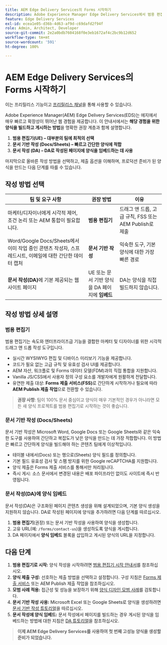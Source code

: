 ```yaml
---
title: AEM Edge Delivery Services의 Forms 시작하기
description: Adobe Experience Manager Edge Delivery Services에서 범용 편집기 작성 접근 방식에 중점을 두고 고성능 양식을 생성하고 전달하는 방법에 대해 알아봅니다.
feature: Edge Delivery Services
exl-id: ecea1e05-d36b-4d63-af9d-c69dafd2f94f
role: Admin, Architect, Developer
source-git-commit: 2e2a0bdb7604168f0e3eb1672af4c2bc9b12d652
workflow-type: tm+mt
source-wordcount: '591'
ht-degree: 100%

---
```



# AEM Edge Delivery Services의 Forms 시작하기

<span class="preview"> 이는 프리릴리스 기능이고 <a href="https://experienceleague.adobe.com/docs/experience-manager-cloud-service/content/release-notes/prerelease.html?lang=ko#new-features">프리릴리스 채널</a>을 통해 사용할 수 있습니다. </span>

Adobe Experience Manager(AEM) Edge Delivery Services(EDS)는 에지에서 매우 빠르고 확장성이 뛰어난 웹 경험을 제공합니다. 이 안내서에서는 **해당 경험을 위한 양식을 빌드하고 게시하는 방법**&#x200B;을 명확한 권장 계층과 함께 설명합니다.

1. **범용 편집기(UE) – 대부분의 팀에 최적의 선택**
2. **문서 기반 작성 (Docs/Sheets) – 빠르고 간단한 양식에 적합**
3. **문서 작성 (DA) – DA로 작성된 페이지에 양식을 임베드하는 데 사용**

마지막으로 올바른 작성 방법을 선택하고, 제출 옵션을 이해하며, 프로덕션 준비가 된 양식을 만드는 다음 단계를 따를 수 있습니다.



## 작성 방법 선택

| 팀 및 요구 사항 | 권장 방법 | 이유 |
|--------------------|--------------------|-----|
| 마케터/디자이너에게 시각적 제어, 조건 논리 또는 AEM 통합이 필요합니다. | **범용 편집기** | 드래그 앤 드롭, 고급 규칙, FSS 또는 AEM Publish로 제출 |
| Word/Google Docs/Sheets에서 이미 작업 중인 콘텐츠 작성자, 스프레드시트, 이메일에 대한 간단한 데이터 캡처 | **문서 기반 작성** | 익숙한 도구, 기본 양식에 대한 가장 빠른 경로 |
| **문서 작성(DA)**&#x200B;에 기본 제공되는 웹 사이트 페이지 | UE 또는 문서 기반 양식을 DA 페이지에 **임베드** | DA는 양식을 직접 빌드하지 않습니다. |


## 작성 방법 상세 설명

### 범용 편집기

범용 편집기는 속도와 엔터프라이즈급 기능을 결합한 마케터 및 디자이너를 위한 시각적 드래그 앤 드롭 작성 도구입니다.

- 실시간 WYSIWYG 편집 및 디바이스 미리보기 기능을 제공합니다.
- 코드가 필요 없는 고급 규칙 및 유효성 검사 UI를 제공합니다.
- AEM 자산, 워크플로 및 Forms 데이터 모델(FDM)과의 직접 통합을 지원합니다.
- Vanilla JS/CSS에서 사용자 정의 구성 요소를 개발자에게 원활하게 전달합니다.
- 유연한 제출 대상: **Forms 제출 서비스(FSS)**&#x200B;로 간단하게 시작하거나 필요에 따라 **AEM Publish 제출 작업**&#x200B;으로 전환할 수 있습니다.

> **권장 사항**: 팀이 100% 문서 중심이고 양식이 매우 기본적인 경우가 아니라면 모든 새 양식 프로젝트를 범용 편집기로 시작하는 것이 좋습니다.


### 문서 기반 작성 (Docs/Sheets)

문서 기반 작성은 Microsoft Word, Google Docs 또는 Google Sheets와 같은 익숙한 도구를 사용하여 간단하고 복잡도가 낮은 양식을 만드는 데 가장 적합합니다. 이 방법은 빠르고 간단하게 양식을 빌드해야 하는 콘텐츠 팀에게 이상적입니다.

- 테이블 내에서(Docs) 또는 행으로(Sheets) 양식 필드를 정의합니다.
- 기본 필드 유효성 검사 및 스팸 방지를 위한 Google reCAPTCHA를 지원합니다.
- 양식 제출은 Forms 제출 서비스를 통해서만 처리됩니다.
- 즉시 게시: 소스 문서에서 변경된 내용은 배포 파이프라인 없이도 사이트에 즉시 반영됩니다.


### 문서 작성(DA)에 양식 임베드

문서 작성(DA)은 구조화된 페이지 콘텐츠 생성을 위해 설계되었으며, 기본 양식 생성을 지원하지 않습니다. DA로 작성된 페이지에 양식을 추가하려면 다음 단계를 따르십시오.

1. **범용 편집기**(권장) 또는 문서 기반 작성을 사용하여 양식을 생성합니다.
2. 고유 URL(예: `/forms/contact-us`)을 생성하도록 양식을 게시합니다.
3. DA 페이지에서 **양식 임베드** 블록을 삽입하고 게시된 양식의 URL을 지정합니다.

<!-- 
## Feature Comparison

| Capability | Universal Editor | Document-Based | Document Authoring |
|------------|-----------------|----------------|--------------------|
| Visual drag-and-drop | ✅ | – | – |
| Advanced rules editor | ✅ | Limited | – |
| Attachments | ✅ | EA | – |
| reCAPTCHA Enterprise | ✅ | ✅ | Depends on embed |
| Submit to spreadsheet/email | ✅ (FSS) | ✅ (FSS) | Via embed |
| Submit to AEM workflows/FDM | ✅ | – | Via UE embed |
| Custom components (JS/CSS) | ✅ | ✅ | Via embed |
| Localization via Sites | ✅ | Manual | Via embed |

-->

## 다음 단계

1. **범용 편집기로 시작:** 양식 작성을 시작하려면 [범용 편집기 시작 안내서](/help/edge/docs/forms/universal-editor/overview-universal-editor-for-edge-delivery-services-for-forms.md)를 참조하십시오.
2. **양식 제출 구성:** 선호하는 제출 방법을 선택하고 설정합니다. 구성 지침은 [Forms 제출 서비스](/help/edge/docs/forms/configure-submission-action-for-eds-forms.md) 또는 AEM Publish 제출 작업을 참조하십시오.
3. **모범 사례 적용:** 접근성 및 성능을 보장하기 위해 [양식 디자인 모범 사례](/help/edge/docs/forms/universal-editor/best-practices-eds-forms.md)를 검토합니다.
4. **문서 기반 작성 사용:** Microsoft Excel 또는 Google Sheets로 양식을 생성하려면 [문서 기반 작성 튜토리얼](/help/edge/docs/forms/tutorial.md)을 따르십시오.
5. **문서 작성에 양식 임베드:** 문서 작성에서 페이지를 빌드하는 경우 게시된 양식을 임베드하는 방법에 대한 지침은 [DA 튜토리얼](https://www.aem.live/developer/da-tutorial)을 참조하십시오.

> **이제 AEM Edge Delivery Services를 사용하여 첫 번째 고성능 양식을 생성할 준비가 되었습니다.**